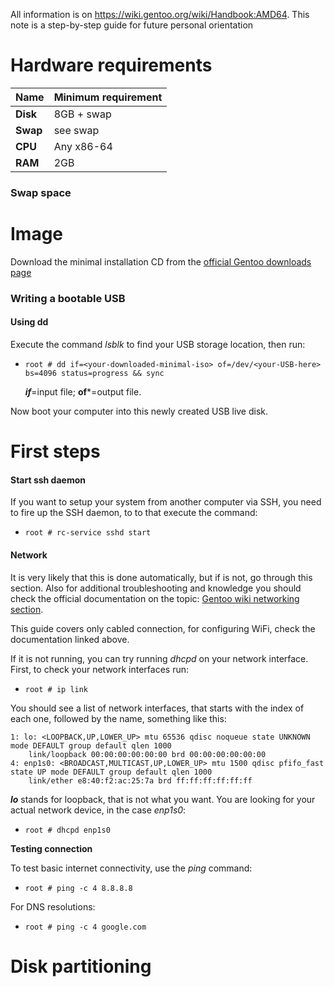 
All information is on https://wiki.gentoo.org/wiki/Handbook:AMD64. This note is a step-by-step guide for future personal orientation

# Hardware requirements

| Name     | Minimum requirement |
| -------- | ------------------- |
| **Disk** | 8GB + swap          |
| **Swap** | see swap            |
| **CPU**  | Any x86-64          |
| **RAM**  | 2GB                 |
### Swap space


# Image

Download the minimal installation CD from the [official Gentoo downloads page](https://www.gentoo.org/downloads/)
### Writing a bootable USB

#### Using dd
Execute the command *lsblk* to find your USB storage location, then run:
- `root # dd if=<your-downloaded-minimal-iso> of=/dev/<your-USB-here> bs=4096 status=progress && sync`

	***if***=input file; **of***=output file.

Now boot your computer into this newly created USB live disk.

# First steps

#### Start ssh daemon
If you want to setup your system from another computer via SSH, you need to fire up the SSH daemon, to to that execute the command:
-  `root # rc-service sshd start`

#### Network
It is very likely that this is done automatically, but if is not, go through this section. Also for additional troubleshooting and knowledge you should check the official documentation on the topic: [Gentoo wiki networking section](https://wiki.gentoo.org/wiki/Handbook:AMD64/Installation/Networking).

This guide covers only cabled connection, for configuring WiFi, check the documentation linked above.

If it is not running, you can try running *dhcpd* on your network interface. First, to check your network interfaces run:
- `root # ip link`

You should see a list of network interfaces, that starts with the index of each one, followed by the name, something like this:
```
1: lo: <LOOPBACK,UP,LOWER_UP> mtu 65536 qdisc noqueue state UNKNOWN mode DEFAULT group default qlen 1000
    link/loopback 00:00:00:00:00:00 brd 00:00:00:00:00:00
4: enp1s0: <BROADCAST,MULTICAST,UP,LOWER_UP> mtu 1500 qdisc pfifo_fast state UP mode DEFAULT group default qlen 1000
    link/ether e8:40:f2:ac:25:7a brd ff:ff:ff:ff:ff:ff
```
***lo*** stands for loopback, that is not what you want. You are looking for your actual network device, in the case *enp1s0*:
- `root # dhcpd enp1s0`

**Testing connection**

To test basic internet connectivity, use the *ping* command:
- `root # ping -c 4 8.8.8.8`

For DNS resolutions:
- `root # ping -c 4 google.com`

# Disk partitioning
